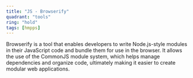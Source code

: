 ```yaml
---
title: "JS - Browserify"
quadrant: "tools"
ring: "hold"
tags: [hmpps]
---
```


Browserify is a tool that enables developers to write Node.js-style modules in their JavaScript code and bundle them for use in the browser. It allows the use of the CommonJS module system, which helps manage dependencies and organize code, ultimately making it easier to create modular web applications.
